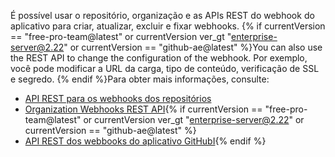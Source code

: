 É possível usar o repositório, organização e as APIs REST do webhook do aplicativo para criar, atualizar, excluir e fixar webhooks. {% if currentVersion == "free-pro-team@latest" or currentVersion ver_gt "enterprise-server@2.22" or currentVersion == "github-ae@latest" %}You can also use the REST API to change the configuration of the webhook. Por exemplo, você pode modificar a URL da carga, tipo de conteúdo, verificação de SSL e segredo. {% endif %}Para obter mais informações, consulte:
- [API REST para os webhooks dos repositórios](/rest/reference/repos#webhooks)
- [Organization Webhooks REST API](/rest/reference/orgs#webhooks){% if currentVersion == "free-pro-team@latest" or currentVersion ver_gt "enterprise-server@2.22" or currentVersion == "github-ae@latest" %}
- [API REST dos webbooks do aplicativo GitHubI](/rest/reference/apps#webhooks){% endif %}
